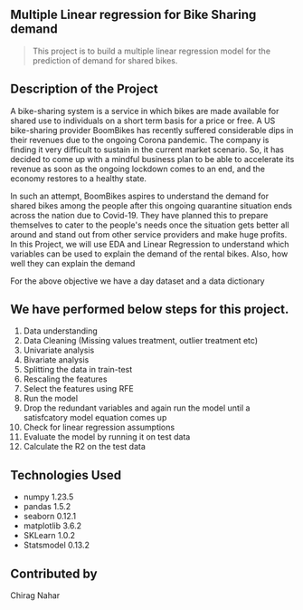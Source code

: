 ## Multiple Linear regression for Bike Sharing demand
> This project is to build a multiple linear regression model for the prediction of demand for shared bikes.


## Description of the Project
A bike-sharing system is a service in which bikes are made available for shared use to individuals on a short term basis for a price or free. 
A US bike-sharing provider BoomBikes has recently suffered considerable dips in their revenues due to the ongoing Corona pandemic. The company is finding it very difficult to sustain in the current market scenario. So, it has decided to come up with a mindful business plan to be able to accelerate its revenue as soon as the ongoing lockdown comes to an end, and the economy restores to a healthy state. 

In such an attempt, BoomBikes aspires to understand the demand for shared bikes among the people after this ongoing quarantine situation ends across the nation due to Covid-19. They have planned this to prepare themselves to cater to the people's needs once the situation gets better all around and stand out from other service providers and make huge profits.
In this Project, we will use EDA and Linear Regression to understand which variables can be used to explain the demand of the rental bikes. Also, how well they can explain the demand


For the above objective we have a day dataset and a data dictionary

## We have performed below steps for this project.
1. Data understanding
2. Data Cleaning (Missing values treatment, outlier treatment etc)
3. Univariate analysis
4. Bivariate analysis
5. Splitting the data in train-test
6. Rescaling the features
7. Select the features using RFE
8. Run the model
9. Drop the redundant variables and again run the model until a satisfcatory model equation comes up
10. Check for linear regression assumptions
11. Evaluate the model by running it on test data
12. Calculate the R2 on the test data 


## Technologies Used
- numpy 1.23.5
- pandas 1.5.2
- seaborn 0.12.1
- matplotlib 3.6.2
- SKLearn 1.0.2
- Statsmodel 0.13.2

## Contributed by
Chirag Nahar

